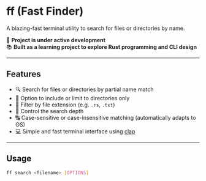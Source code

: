 # ff (Fast Finder)

A blazing-fast terminal utility to search for files or directories by name.

🚧 **Project is under active development**  
📚 **Built as a learning project to explore Rust programming and CLI design**

---

## Features

- 🔍 Search for files or directories by partial name match
- 📁 Option to include or limit to directories only
- 📂 Filter by file extension (e.g. `.rs`, `.txt`)
- 🧭 Control the search depth
- 🔠 Case-sensitive or case-insensitive matching (automatically adapts to OS)
- 💻 Simple and fast terminal interface using [clap](https://docs.rs/clap)

---

## Usage

```bash
ff search <filename> [OPTIONS]
